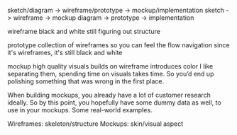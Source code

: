 
sketch/diagram -> wireframe/prototype -> mockup/implementation
sketch -> wireframe -> mockup
diagram -> prototype -> implementation

wireframe
  black and white
  still figuring out structure

prototype
  collection of wireframes
  so you can feel the flow
  navigation
  since it's wireframes, it's still black and white

mockup
  high quality visuals
  builds on wireframe
  introduces color
  I like separating them, spending time on visuals takes time. So you’d end up polishing something that was wrong in the first place.

When building mockups, you already have a lot of customer research ideally. So by this point, you hopefully have some dummy data as well, to use in your mockups. Some real-world examples.

Wireframes: skeleton/structure
Mockups: skin/visual aspect
